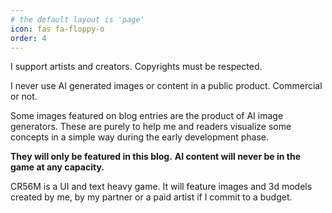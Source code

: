 ```yaml
---
# the default layout is 'page'
icon: fas fa-floppy-o
order: 4
---
```


I support artists and creators. Copyrights must be respected.

I never use AI generated images or content in a public product. Commercial or not.

Some images featured on blog entries are the product of AI image generators. These are purely to help me and readers visualize some concepts in a simple way during the early development phase.

**They will only be featured in this blog.**
**AI content will never be in the game at any capacity.**

CR56M is a UI and text heavy game. It will feature images and 3d models created by me, by my partner or a paid artist if I commit to a budget.